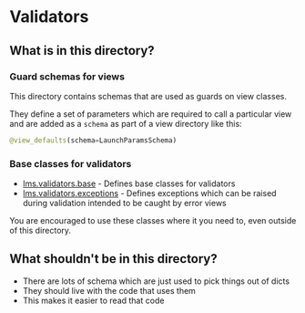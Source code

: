 # Validators

## What is in this directory?

### Guard schemas for views

This directory contains schemas that are used as guards on view classes.

They define a set of parameters which are required to call a particular view
and are added as a `schema` as part of a view directory like this:

```python
@view_defaults(schema=LaunchParamsSchema)
```

### Base classes for validators

 * [lms.validators.base](base.py) - Defines base classes for validators
 * [lms.validators.exceptions](exceptions.py) - Defines exceptions which
   can be raised during validation intended to be caught by error views

You are encouraged to use these classes where it you need to, even outside
of this directory.

## What shouldn't be in this directory?

 * There are lots of schema which are just used to pick things out of dicts
 * They should live with the code that uses them
 * This makes it easier to read that code
